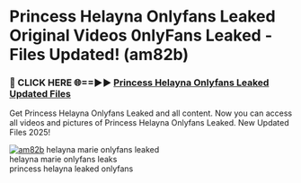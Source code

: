 # Princess Helayna Onlyfans Leaked Original Videos 0nlyFans Leaked - Files Updated! (am82b)

<h3>🔴 CLICK HERE 🌐==►► <a href="https://tinyurl.com/2jnfzry5" rel="nofollow">Princess Helayna Onlyfans Leaked Updated Files</a></h3>

Get Princess Helayna Onlyfans Leaked and all content. Now you can access all videos and pictures of Princess Helayna Onlyfans Leaked. New Updated Files 2025!

[![am82b](https://i.imgur.com/GyGTBgg.gif)](https://tinyurl.com/2jnfzry5)
helayna marie onlyfans leaked<br>
helayna marie onlyfans leaks<br>
princess helayna leaked onlyfans
